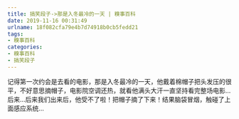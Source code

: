 ```yaml
---
title: 搞笑段子->那是入冬最冷的一天 | 糗事百科
date: 2019-11-16 00:31:49
urlname: 18f082cfa79e4b7d74918b0cb5fedd21
tags: 
- 糗事百科
categories:
- 糗事百科
- 搞笑段子
---
```

记得第一次约会是去看的电影，那是入冬最冷的一天，他戴着棉帽子把头发压的很平，不好意思摘帽子，电影院空调还热，就看他满头大汗一直坚持看完整场电影...后来...后来我们出来后，他受不了啦！把帽子摘了下来！结果脑袋冒烟，触碰了上面感应系统...


